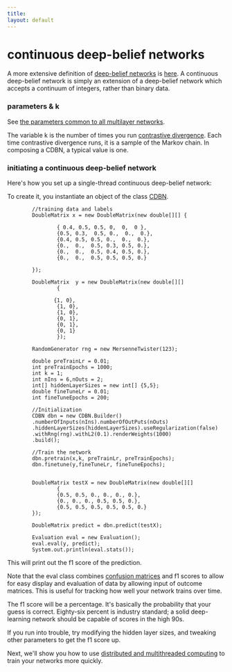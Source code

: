 ```yaml
---
title: 
layout: default
---
```


# continuous deep-belief networks

A more extensive definition of [deep-belief networks](../deepbeliefnetwork.html) is [here](http://www.scholarpedia.org/article/Deep_belief_networks). A continuous deep-belief network is simply an extension of a deep-belief network which accepts a continuum of integers, rather than binary data.

### parameters & k

See [the parameters common to all multilayer networks](../multinetwork.html).

The variable k is the number of times you run [contrastive divergence](../glossary.html#contrastivedivergence). Each time contrastive divergence runs, it is a sample of the Markov chain. In composing a CDBN, a typical value is one.

### initiating a continuous deep-belief network

Here's how you set up a single-thread continuous deep-belief network: 

To create it, you instantiate an object of the class [CDBN](../doc/org/deeplearning4j/dbn/CDBN.html).
   
		    //training data and labels
		    DoubleMatrix x = new DoubleMatrix(new double[][] {

					{ 0.4, 0.5, 0.5, 0,  0,  0 },
					{0.5, 0.3,  0.5, 0.,  0.,  0.},
					{0.4, 0.5, 0.5, 0.,  0.,  0.},
					{0.,  0.,  0.5, 0.3, 0.5, 0.},
					{0.,  0.,  0.5, 0.4, 0.5, 0.},
					{0.,  0.,  0.5, 0.5, 0.5, 0.}
					
			});

			DoubleMatrix  y = new DoubleMatrix(new double[][]
					{

				   {1, 0},
					{1, 0},
					{1, 0},
					{0, 1},
					{0, 1},
					{0, 1}
					});

			RandomGenerator rng = new MersenneTwister(123);

			double preTrainLr = 0.01;
			int preTrainEpochs = 1000;
			int k = 1;
			int nIns = 6,nOuts = 2;
			int[] hiddenLayerSizes = new int[] {5,5};
			double fineTuneLr = 0.01;
			int fineTuneEpochs = 200;

	        //Initialization
			CDBN dbn = new CDBN.Builder()
			.numberOfInputs(nIns).numberOfOutPuts(nOuts)
			.hiddenLayerSizes(hiddenLayerSizes).useRegularization(false)
			.withRng(rng).withL2(0.1).renderWeights(1000)
			.build();
			
			//Train the network
			dbn.pretrain(x,k, preTrainLr, preTrainEpochs);
			dbn.finetune(y,fineTuneLr, fineTuneEpochs);


			DoubleMatrix testX = new DoubleMatrix(new double[][]
					{
					{0.5, 0.5, 0., 0., 0., 0.},
					{0., 0., 0., 0.5, 0.5, 0.},
					{0.5, 0.5, 0.5, 0.5, 0.5, 0.}
			});

	        DoubleMatrix predict = dbn.predict(testX);

			Evaluation eval = new Evaluation();
			eval.eval(y, predict);
			System.out.println(eval.stats());


This will print out the f1 score of the prediction.

Note that the eval class combines [confusion matrices](../glossary.html#confusionmatrix) and f1 scores to allow for easy display and evaluation of data by allowing input of outcome matrices. This is useful for tracking how well your network trains over time. 

The f1 score will be a percentage. It's basically the probability that your guess is correct. Eighty-six percent is industry standard; a solid deep-learning network should be capable of scores in the high 90s.

If you run into trouble, try modifying the hidden layer sizes, and tweaking other parameters to get the f1 score up.

Next, we'll show you how to use [distributed and multithreaded computing](../scaleout.html) to train your networks more quickly.

